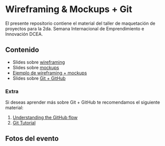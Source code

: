 # Wireframing & Mockups + Git

El presente repositorio contiene el material del taller de maquetación de proyectos para la 2da. Semana Internacional de Emprendimiento e Innovación DCEA.

## Contenido
* Slides sobre [wireframing](https://github.com/futurelab-ugto/WireframingMockupsGit/blob/master/Wireframing.pdf)
* Slides sobre [mockups](https://github.com/futurelab-ugto/WireframingMockupsGit/blob/master/Mockups.pdf)
* [Ejemplo de wireframing + mockups](https://github.com/futurelab-ugto/WireframingMockupsGit/blob/master/Example%20-%20Wireframing%20%26%20Mockups.pdf)
* Slides sobre [Git + GitHub](https://github.com/futurelab-ugto/WireframingMockupsGit/blob/master/Git%20%2B%20GitHub.pdf)


### Extra
Si deseas aprender más sobre Git + GitHub te recomendamos el siguiente material:
1. [Understanding the GitHub flow](https://guides.github.com/introduction/flow/)
2. [Git Tutorial](https://try.github.io/levels/1/challenges/1)

## Fotos del evento 
